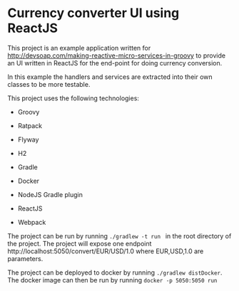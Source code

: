 # Currency converter UI using ReactJS

This project is an example application written for http://devsoap.com/making-reactive-micro-services-in-groovy to 
provide an UI written in ReactJS for the end-point for doing currency conversion. 

In this example the handlers and services are extracted into their own classes to be more testable.

This project uses the following technologies:

* Groovy
* Ratpack
* Flyway
* H2
* Gradle
* Docker
* NodeJS Gradle plugin

* ReactJS
* Webpack

The project can be run by running ``./gradlew -t run `` in the root directory of the project. The project will expose
one endpoint http://localhost:5050/convert/EUR/USD/1.0 where EUR,USD,1.0 are parameters.

The project can be deployed to docker by running ``./gradlew distDocker``. The docker image can then be run by 
running ``docker -p 5050:5050 run``

